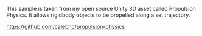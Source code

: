 This sample is taken from my open source Unity 3D asset called Propulsion Physics. It allows rigidbody objects to be propelled along a set trajectory.

https://github.com/calebhc/propulsion-physics
